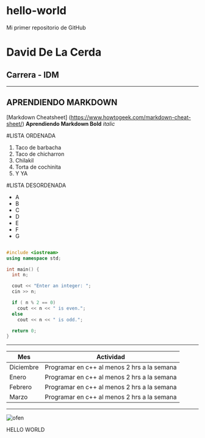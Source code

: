 # hello-world
Mi primer repositorio de GitHub

# David De La Cerda
## Carrera - IDM

---
## APRENDIENDO MARKDOWN

[Markdown Cheatsheet] (https://www.howtogeek.com/markdown-cheat-sheet/)
**Aprendiendo Markdown Bold**
*italic*

#LISTA ORDENADA
1. Taco de barbacha
2. Taco de chicharron
3. Chilakil
4. Torta de cochinita
5. Y YA

#LISTA DESORDENADA
- A
- B
- C
- D
- E
- F
- G

``` c++

#include <iostream>
using namespace std;

int main() {
  int n;

  cout << "Enter an integer: ";
  cin >> n;

  if ( n % 2 == 0)
    cout << n << " is even.";
  else
    cout << n << " is odd.";

  return 0;
}

```
---
| Mes | Actividad|
| --- | --- |
| Diciembre  | Programar en  c++ al menos 2 hrs a la semana|
| Enero | Programar en  c++ al menos 2 hrs a la semana|
| Febrero| Programar en  c++ al menos 2 hrs a la semana|
| Marzo |  Programar en  c++ al menos 2 hrs a la semana |

---
![ofen](https://th.bing.com/th/id/OIP.1JsS1TxhzchfVL_7AcL4MQHaE7?rs=1&pid=ImgDetMain)


HELLO WORLD
